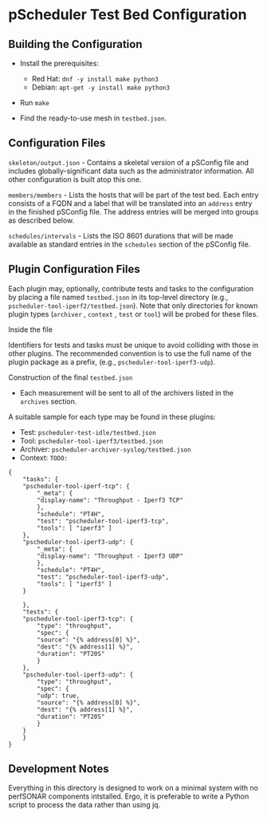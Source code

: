 # pScheduler Test Bed Configuration



## Building the Configuration

 * Install the prerequisites:
   * Red Hat:  `dnf -y install make python3`
   * Debian:  `apt-get -y install make python3`

 * Run `make`

 * Find the ready-to-use mesh in `testbed.json`.


## Configuration Files


`skeleton/output.json` - Contains a skeletal version of a pSConfig
file and includes globally-significant data such as the administrator
information.  All other configuration is built atop this one.

`members/members` - Lists the hosts that will be part of the test bed.
Each entry consists of a FQDN and a label that will be translated into
an `address` entry in the finished pSConfig file.  The address entries
will be merged into groups as described below.

`schedules/intervals` - Lists the ISO 8601 durations that will be made
available as standard entries in the `schedules` section of the
pSConfig file.


## Plugin Configuration Files

Each plugin may, optionally, contribute tests and tasks to the
configuration by placing a file named `testbed.json` in its top-level
directory (e.g., `pscheduler-tool-iperf2/testbed.json`).  Note that
only directories for known plugin types (`archiver` , `context` ,
`test` or `tool`) will be probed for these files.

Inside the file


Identifiers for tests and tasks must be unique to avoid colliding with
those in other plugins.  The recommended convention is to use the full
name of the plugin package as a prefix, (e.g.,
`pscheduler-tool-iperf3-udp`).




Construction of the final `testbed.json` 

 * Each measurement will be sent to all of the archivers listed in the
   `archives` section.

A suitable sample for each type may be found in these plugins:

 * Test:  `pscheduler-test-idle/testbed.json`
 * Tool:  `pscheduler-tool-iperf3/testbed.json`
 * Archiver: `pscheduler-archiver-syslog/testbed.json`
 * Context:  `TODO:`

```
{
    "tasks": {
	"pscheduler-tool-iperf-tcp": {
	    "_meta": {
		"display-name": "Throughput - Iperf3 TCP"
	    },
	    "schedule": "PT4H",
	    "test": "pscheduler-tool-iperf3-tcp",
	    "tools": [ "iperf3" ]
	},
	"pscheduler-tool-iperf3-udp": {
	    "_meta": {
		"display-name": "Throughput - Iperf3 UDP"
	    },
	    "schedule": "PT4H",
	    "test": "pscheduler-tool-iperf3-udp",
	    "tools": [ "iperf3" ]
	}

    },
    "tests": {
	"pscheduler-tool-iperf3-tcp": {
	    "type": "throughput",
	    "spec": {
		"source": "{% address[0] %}",
		"dest": "{% address[1] %}",
		"duration": "PT20S"
	    }
	},
	"pscheduler-tool-iperf3-udp": {
	    "type": "throughput",
	    "spec": {
		"udp": true,
		"source": "{% address[0] %}",
		"dest": "{% address[1] %}",
		"duration": "PT20S"
	    }
	}	
    }
}
```


## Development Notes

Everything in this directory is designed to work on a minimal system
with no perfSONAR components intstalled.  Ergo, it is preferable to
write a Python script to process the data rather than using jq.
